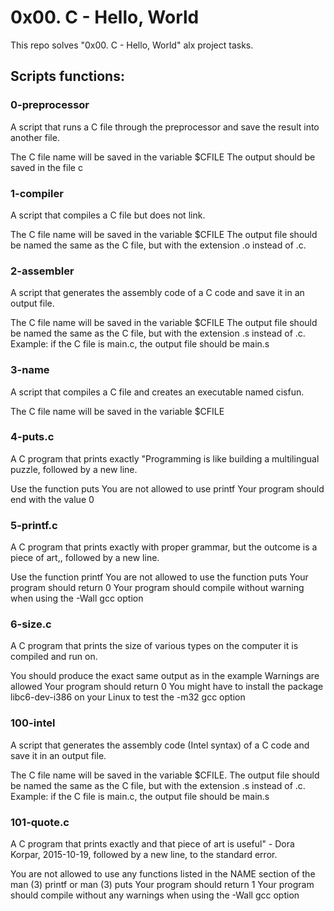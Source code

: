 # 0x00. C - Hello, World

This repo solves "0x00. C - Hello, World" alx project tasks.

## Scripts functions:

### 0-preprocessor

A script that runs a C file through the preprocessor and save the result into another file.

The C file name will be saved in the variable $CFILE
The output should be saved in the file c

### 1-compiler

A script that compiles a C file but does not link.

The C file name will be saved in the variable $CFILE
The output file should be named the same as the C file, but with the extension .o instead of .c.

### 2-assembler

A script that generates the assembly code of a C code and save it in an output file.

The C file name will be saved in the variable $CFILE
The output file should be named the same as the C file, but with the extension .s instead of .c.
Example: if the C file is main.c, the output file should be main.s

### 3-name

A script that compiles a C file and creates an executable named cisfun.

The C file name will be saved in the variable $CFILE

### 4-puts.c

A C program that prints exactly "Programming is like building a multilingual puzzle, followed by a new line.

Use the function puts
You are not allowed to use printf
Your program should end with the value 0

### 5-printf.c

A C program that prints exactly with proper grammar, but the outcome is a piece of art,, followed by a new line.

Use the function printf
You are not allowed to use the function puts
Your program should return 0
Your program should compile without warning when using the -Wall gcc option

### 6-size.c

A C program that prints the size of various types on the computer it is compiled and run on.

You should produce the exact same output as in the example
Warnings are allowed
Your program should return 0
You might have to install the package libc6-dev-i386 on your Linux to test the -m32 gcc option

### 100-intel

A script that generates the assembly code (Intel syntax) of a C code and save it in an output file.

The C file name will be saved in the variable $CFILE.
The output file should be named the same as the C file, but with the extension .s instead of .c.
Example: if the C file is main.c, the output file should be main.s

### 101-quote.c

A C program that prints exactly and that piece of art is useful" - Dora Korpar, 2015-10-19, followed by a new line, to the standard error.

You are not allowed to use any functions listed in the NAME section of the man (3) printf or man (3) puts
Your program should return 1
Your program should compile without any warnings when using the -Wall gcc option

